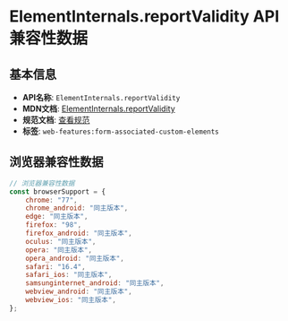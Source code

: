 # ElementInternals.reportValidity API 兼容性数据

## 基本信息

- **API名称**: `ElementInternals.reportValidity`
- **MDN文档**: [ElementInternals.reportValidity](https://developer.mozilla.org/docs/Web/API/ElementInternals/reportValidity)
- **规范文档**: [查看规范](https://html.spec.whatwg.org/multipage/form-control-infrastructure.html#dom-elementinternals-reportvalidity)
- **标签**: `web-features:form-associated-custom-elements`

## 浏览器兼容性数据

```javascript
// 浏览器兼容性数据
const browserSupport = {
    chrome: "77",
    chrome_android: "同主版本",
    edge: "同主版本",
    firefox: "98",
    firefox_android: "同主版本",
    oculus: "同主版本",
    opera: "同主版本",
    opera_android: "同主版本",
    safari: "16.4",
    safari_ios: "同主版本",
    samsunginternet_android: "同主版本",
    webview_android: "同主版本",
    webview_ios: "同主版本",
};

```

